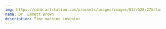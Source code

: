 ```yaml
---
img: https://cdnb.artstation.com/p/assets/images/images/012/528/275/large/salem-al-langawi-web.jpg?1535242546
name: Dr. Emmett Brown
description: Time machine inventor
---
```

